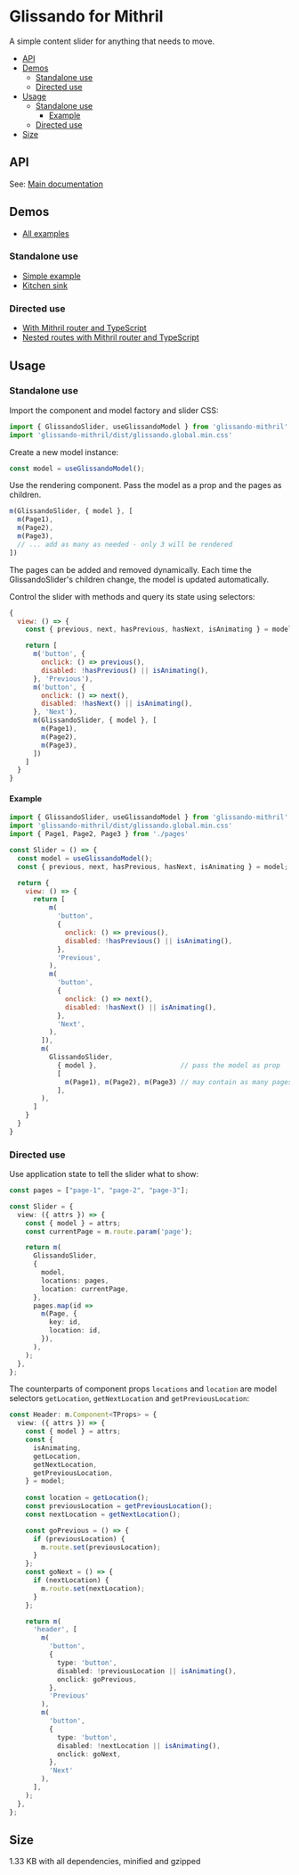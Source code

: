 # Glissando for Mithril

A simple content slider for anything that needs to move.

- [API](#api)
- [Demos](#demos)
  - [Standalone use](#standalone-use)
  - [Directed use](#directed-use)
- [Usage](#usage)
  - [Standalone use](#standalone-use-1)
    - [Example](#example)
  - [Directed use](#directed-use-1)
- [Size](#size)

## API

See: [Main documentation](https://github.com/ArthurClemens/glissando)


## Demos

* [All examples](https://codesandbox.io/dashboard/all/Glissando/Glissando%20for%20Mithril?workspace=214fe89f-3718-4af2-9611-3b2cb150dcc5)

### Standalone use

* [Simple example](https://codesandbox.io/s/glissando-for-mithril-mbhli)
* [Kitchen sink](https://codesandbox.io/s/glissando-for-mithril-kitchensink-z3ddm)

### Directed use 

* [With Mithril router and TypeScript](https://codesandbox.io/s/glissando-for-mithril-router-woujo)
* [Nested routes with Mithril router and TypeScript](https://codesandbox.io/s/glissando-for-mithril-router-list-and-details-dynamic-data-exxns)


## Usage

### Standalone use

Import the component and model factory and slider CSS:

```js
import { GlissandoSlider, useGlissandoModel } from 'glissando-mithril'
import 'glissando-mithril/dist/glissando.global.min.css'
```

Create a new model instance:

```js
const model = useGlissandoModel();
```

Use the rendering component. Pass the model as a prop and the pages as children.

```js
m(GlissandoSlider, { model }, [
  m(Page1),
  m(Page2),
  m(Page3),
  // ... add as many as needed - only 3 will be rendered
])
```

The pages can be added and removed dynamically. Each time the GlissandoSlider's children change, the model is updated automatically.

Control the slider with methods and query its state using selectors:

```js
{
  view: () => {
    const { previous, next, hasPrevious, hasNext, isAnimating } = model

    return [
      m('button', {
        onclick: () => previous(),
        disabled: !hasPrevious() || isAnimating(),
      }, 'Previous'),
      m('button', {
        onclick: () => next(),
        disabled: !hasNext() || isAnimating(),
      }, 'Next'),
      m(GlissandoSlider, { model }, [
        m(Page1),
        m(Page2),
        m(Page3),
      ])
    ]
  }
}
```

#### Example

```js
import { GlissandoSlider, useGlissandoModel } from 'glissando-mithril'
import 'glissando-mithril/dist/glissando.global.min.css'
import { Page1, Page2, Page3 } from './pages'

const Slider = () => {
  const model = useGlissandoModel();
  const { previous, next, hasPrevious, hasNext, isAnimating } = model;

  return {
    view: () => {
      return [
          m(
            'button',
            {
              onclick: () => previous(),
              disabled: !hasPrevious() || isAnimating(),
            },
            'Previous',
          ),
          m(
            'button',
            {
              onclick: () => next(),
              disabled: !hasNext() || isAnimating(),
            },
            'Next',
          ),
        ]),
        m(
          GlissandoSlider,                  
            { model },                     // pass the model as prop
            [
              m(Page1), m(Page2), m(Page3) // may contain as many pages as needed
            ],
        ),
      ]
    }
  }
}
```

### Directed use

Use application state to tell the slider what to show:

```ts
const pages = ["page-1", "page-2", "page-3"];

const Slider = {
  view: ({ attrs }) => {
    const { model } = attrs;
    const currentPage = m.route.param('page');

    return m(
      GlissandoSlider,
      {
        model,
        locations: pages,
        location: currentPage,
      },
      pages.map(id =>
        m(Page, {
          key: id,
          location: id,
        }),
      ),
    );
  },
};
```

The counterparts of component props `locations` and `location` are model selectors `getLocation`, `getNextLocation` and `getPreviousLocation`:

```ts
const Header: m.Component<TProps> = {
  view: ({ attrs }) => {
    const { model } = attrs;
    const {
      isAnimating,
      getLocation,
      getNextLocation,
      getPreviousLocation,
    } = model;
    
    const location = getLocation();
    const previousLocation = getPreviousLocation();
    const nextLocation = getNextLocation();

    const goPrevious = () => {
      if (previousLocation) {
        m.route.set(previousLocation);
      }
    };
    const goNext = () => {
      if (nextLocation) {
        m.route.set(nextLocation);
      }
    };

    return m(
      'header', [
        m(
          'button',
          {
            type: 'button',
            disabled: !previousLocation || isAnimating(),
            onclick: goPrevious,
          },
          'Previous'
        ),
        m(
          'button',
          {
            type: 'button',
            disabled: !nextLocation || isAnimating(),
            onclick: goNext,
          },
          'Next'
        ),
      ],
    );
  },
};
```

## Size

1.33 KB with all dependencies, minified and gzipped

